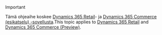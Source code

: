 > [!IMPORTANT]
> <span data-ttu-id="c758a-101">Tämä ohjeaihe koskee [Dynamics 365 Retail](../index.md)- ja [Dynamics 365 Commerce (esikatselu) -sovellusta](../../commerce/index.md).</span><span class="sxs-lookup"><span data-stu-id="c758a-101">This topic applies to [Dynamics 365 Retail](../index.md) and [Dynamics 365 Commerce (Preview)](../../commerce/index.md).</span></span>
